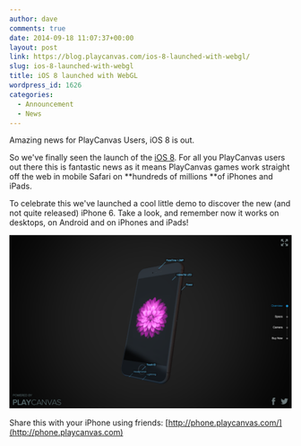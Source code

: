 ```yaml
---
author: dave
comments: true
date: 2014-09-18 11:07:37+00:00
layout: post
link: https://blog.playcanvas.com/ios-8-launched-with-webgl/
slug: ios-8-launched-with-webgl
title: iOS 8 launched with WebGL
wordpress_id: 1626
categories:
  - Announcement
  - News
---
```


Amazing news for PlayCanvas Users, iOS 8 is out.

So we've finally seen the launch of the [iOS 8](http://www.apple.com/ios/). For all you PlayCanvas users out there this is fantastic news as it means PlayCanvas games work straight off the web in mobile Safari on **hundreds of millions **of iPhones and iPads.

To celebrate this we've launched a cool little demo to discover the new (and not quite released) iPhone 6. Take a look, and remember now it works on desktops, on Android and on iPhones and iPads!

[![iPhone 6](/assets/media/iPhone_6.png)](http://phone.playcanvas.com)

Share this with your iPhone using friends: [http://phone.playcanvas.com/](http://phone.playcanvas.com)
